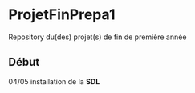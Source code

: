# ProjetFinPrepa1

Repository du(des) projet(s) de fin de première année


## Début
04/05 installation de la **SDL**

